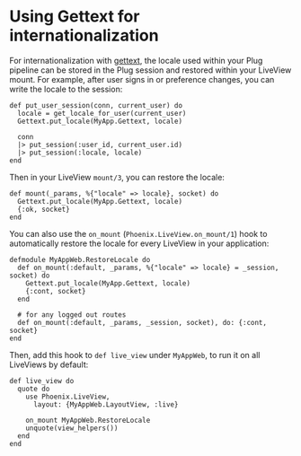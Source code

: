 # Using Gettext for internationalization

For internationalization with [gettext](https://hexdocs.pm/gettext/Gettext.html),
the locale used within your Plug pipeline can be stored in the Plug session and
restored within your LiveView mount. For example, after user signs in or preference
changes, you can write the locale to the session:

    def put_user_session(conn, current_user) do
      locale = get_locale_for_user(current_user)
      Gettext.put_locale(MyApp.Gettext, locale)

      conn
      |> put_session(:user_id, current_user.id)
      |> put_session(:locale, locale)
    end

Then in your LiveView `mount/3`, you can restore the locale:

    def mount(_params, %{"locale" => locale}, socket) do
      Gettext.put_locale(MyApp.Gettext, locale)
      {:ok, socket}
    end

You can also use the `on_mount` (`Phoenix.LiveView.on_mount/1`) hook to
automatically restore the locale for every LiveView in your application:

    defmodule MyAppWeb.RestoreLocale do
      def on_mount(:default, _params, %{"locale" => locale} = _session, socket) do
        Gettext.put_locale(MyApp.Gettext, locale)
        {:cont, socket}
      end

      # for any logged out routes
      def on_mount(:default, _params, _session, socket), do: {:cont, socket}
    end

Then, add this hook to `def live_view` under `MyAppWeb`, to run it on all
LiveViews by default:

    def live_view do
      quote do
        use Phoenix.LiveView,
          layout: {MyAppWeb.LayoutView, :live}

        on_mount MyAppWeb.RestoreLocale
        unquote(view_helpers())
      end
    end
